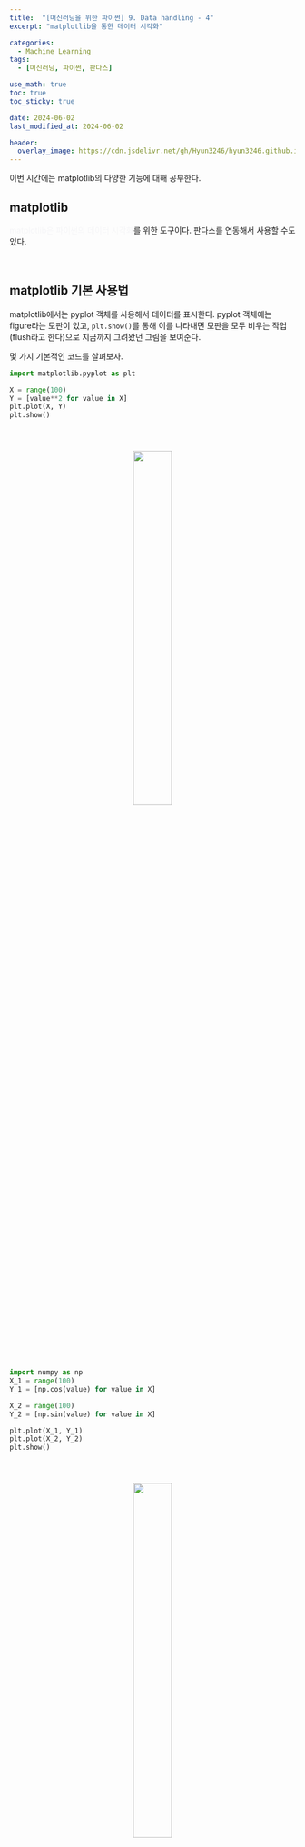 ```yaml
---
title:  "[머신러닝을 위한 파이썬] 9. Data handling - 4"
excerpt: "matplotlib을 통한 데이터 시각화"

categories:
  - Machine Learning
tags:
  - [머신러닝, 파이썬, 판다스]

use_math: true
toc: true
toc_sticky: true

date: 2024-06-02
last_modified_at: 2024-06-02

header:
  overlay_image: https://cdn.jsdelivr.net/gh/Hyun3246/hyun3246.github.io@master/image/overlay image/Python for machine learning.png
---
```

이번 시간에는 matplotlib의 다양한 기능에 대해 공부한다.

## matplotlib
<span style="color:#F5F5F7">matplotlib은 파이썬의 데이터 시각화</span>를 위한 도구이다. 판다스를 연동해서 사용할 수도 있다.

<br/>

## matplotlib 기본 사용법
matplotlib에서는 pyplot 객체를 사용해서 데이터를 표시한다. pyplot 객체에는 figure라는 모판이 있고, `plt.show()`를 통해 이를 나타내면 모판을 모두 비우는 작업(flush라고 한다)으로 지금까지 그려왔던 그림을 보여준다.

몇 가지 기본적인 코드를 살펴보자.

```python
import matplotlib.pyplot as plt

X = range(100)
Y = [value**2 for value in X]
plt.plot(X, Y)
plt.show()
```
<br/>
<figure style="display:block; text-align:center;">
  <img src="https://cdn.jsdelivr.net/gh/Hyun3246/hyun3246.github.io@master/image/머신러닝을 위한 파이썬/matplotlib 이차 함수.png"
       style="width: 40%; height: auto; margin:10px">
</figure>
<br/>

```python
import numpy as np
X_1 = range(100)
Y_1 = [np.cos(value) for value in X]

X_2 = range(100)
Y_2 = [np.sin(value) for value in X]

plt.plot(X_1, Y_1)
plt.plot(X_2, Y_2)
plt.show()
```
<br/>
<figure style="display:block; text-align:center;">
  <img src="https://cdn.jsdelivr.net/gh/Hyun3246/hyun3246.github.io@master/image/머신러닝을 위한 파이썬/matplotlib 두 함수 동시에 표현.png"
       style="width: 40%; height: auto; margin:10px">
</figure>
<br/>

두 번째 예시에서 `plt.plot()`으로 모판에 그림을 그린 뒤, `plt.show()`를 통해 flush하는 과정이 잘 드러난다.

<br/>

## 색깔 지정
`color =` 혹은 `c=`로 그래프의 색을 지정해줄 수 있다.

```python
X_1 = range(100)
Y_1 = [value for value in X]

X_2 = range(100)
Y_2 = [value + 100 for value in X]

plt.plot(X_1, Y_1, color="#eeefff")
plt.plot(X_2, Y_2, c="r")
plt.show()
```
<br/>
<figure style="display:block; text-align:center;">
  <img src="https://cdn.jsdelivr.net/gh/Hyun3246/hyun3246.github.io@master/image/머신러닝을 위한 파이썬/matplotlib 색깔 지정.png"
       style="width: 40%; height: auto; margin:10px">
</figure>
<br/>

## 라인 스타일 지정
`linestyle=`, `ls=`로 라인의 스타일도 지정해줄 수 있다.

```python
plt.plot(X_1, Y_1, c='b', linestyle='dashed')
plt.plot(X_2, Y_2, c='r', ls='dotted')
plt.show()
```
<br/>
<figure style="display:block; text-align:center;">
  <img src="https://cdn.jsdelivr.net/gh/Hyun3246/hyun3246.github.io@master/image/머신러닝을 위한 파이썬/matplotlib 라인 스타일 지정.png"
       style="width: 40%; height: auto; margin:10px">
</figure>
<br/>

## 제목 지정
제목은 다음과 같이 지정한다.

```python
plt.plot(X_1, Y_1, c='b', linestyle='dashed')
plt.plot(X_2, Y_2, c='r', ls='dotted')

plt.title("Two Lines")  #제목 지정
plt.show()
```
<br/>
<figure style="display:block; text-align:center;">
  <img src="https://cdn.jsdelivr.net/gh/Hyun3246/hyun3246.github.io@master/image/머신러닝을 위한 파이썬/matplotlib 제목 지정.png"
       style="width: 40%; height: auto; margin:10px">
</figure>
<br/>

제목에는 Latex 타입의 수식도 넣을 수 있다.

<br/>

## 범례 지정
`legend` 함수로 범례를 표시할 수 있다. `loc=`로 범례의 위치를 지정할 수 있다.

```python
plt.plot(X_1, Y_1, c='b', ls='dashed', label='line_1')
plt.plot(X_2, Y_2, c='r', ls='dotted', label='line_2')

plt.legend(shadow=True, fancybox=True, loc="lower right")
plt.show()
```
<br/>
<figure style="display:block; text-align:center;">
  <img src="https://cdn.jsdelivr.net/gh/Hyun3246/hyun3246.github.io@master/image/머신러닝을 위한 파이썬/matplotlib 범례 지정.png"
       style="width: 40%; height: auto; margin:10px">
</figure>
<br/>

## 그래프 그리드(grid), XY축 한계 지정
그래프의 그리드(grid)와 x, y축의 범위 한계도 지정할 수 있다.

```python
plt.plot(X_1, Y_1, c='b', ls='dashed', label='line_1')
plt.plot(X_2, Y_2, c='r', ls='dotted', label='line_2')

plt.legend(shadow=True, fancybox=True, loc="lower right")
plt.grid(True, lw=0.4, ls='--', c=".90")
plt.xlim(-100, 200)
plt.ylim(-200, 200)
```
<br/>
<figure style="display:block; text-align:center;">
  <img src="https://cdn.jsdelivr.net/gh/Hyun3246/hyun3246.github.io@master/image/머신러닝을 위한 파이썬/matplotlib 그리드 지정.png"
       style="width: 40%; height: auto; margin:10px">
</figure>
<br/>

~~자세히 보면 그리드가 있다~~

<br/>

## 다양한 그래프 그리기
matplotlib은 산점도, 막대 그래프 등 다양한 모양의 그래프를 지원한다.

<br/>

## 산점도
산점도는 `scatter`함수를 사용한다. `marker=`로 scatter의 모양을 지정할 수 있다.

```python
data_1 = np.random.rand(512, 2)
data_2 = np.random.rand(512, 2)

plt.scatter(data_1[:, 0], data_1[:, 1], c='b', marker='x')
plt.scatter(data_2[:, 0], data_2[:, 1], c='r', marker='^')

plt.show()
```
<br/>
<figure style="display:block; text-align:center;">
  <img src="https://cdn.jsdelivr.net/gh/Hyun3246/hyun3246.github.io@master/image/머신러닝을 위한 파이썬/matplotlib scatter.png"
       style="width: 40%; height: auto; margin:10px">
</figure>
<br/>

`s=`로 데이터의 크기를 지정할 수 있다. 원의 크기를 달리해서 데이터의 크기를 비교할 때 용이하게 사용할 수 있다.

```python
N = 50
x = np.random.rand(N)
y = np.random.rand(N)
colors = np.random.rand(N)
area = np.pi * (15 * np.random.rand(N)) ** 2
plt.scatter(x, y, s=area, c=colors, alpha=0.5)
plt.show()
```
<br/>
<figure style="display:block; text-align:center;">
  <img src="https://cdn.jsdelivr.net/gh/Hyun3246/hyun3246.github.io@master/image/머신러닝을 위한 파이썬/matplotlib scatter 크기 지정.png"
       style="width: 40%; height: auto; margin:10px">
</figure>
<br/>

`alpha=`는 투명도를 지정한다.

<br/>

## 막대 그래프
`bar`함수를 사용하면 막대 그래프를 그릴 수 있다.

```python
data = [[5., 25., 50., 20.],
        [4., 23., 51., 17],
        [6., 22., 52., 19]]

X = np.arange(0,8,2)

plt.bar(X + 0.00, data[0], color = 'b', width = 0.50)
plt.bar(X + 0.50, data[1], color = 'g', width = 0.50)
plt.bar(X + 1.0, data[2], color = 'r', width = 0.50)
plt.xticks(X + 0.50, ("A","B","C","D"))   # x축 눈금 지정
plt.show()
```
<br/>
<figure style="display:block; text-align:center;">
  <img src="https://cdn.jsdelivr.net/gh/Hyun3246/hyun3246.github.io@master/image/머신러닝을 위한 파이썬/matplotlib 막대 그래프.png"
       style="width: 40%; height: auto; margin:10px">
</figure>
<br/>

쌓은 막대 그래프를 그릴 수도 있다.

```python
color_list = ['b', 'g', 'r']
data_label = ["A","B","C"]
X = np.arange(data.shape[1])

for i in range(data.shape[0]):      # 데이터 쌓기
    plt.bar(X, data[i], bottom = np.sum(data[:i], axis = 0), color = color_list[i], label=data_label[i])
plt.legend()
plt.show()
```
<br/>
<figure style="display:block; text-align:center;">
  <img src="https://cdn.jsdelivr.net/gh/Hyun3246/hyun3246.github.io@master/image/머신러닝을 위한 파이썬/matplotlib 쌓은 막대 그래프.png"
       style="width: 40%; height: auto; margin:10px">
</figure>
<br/>

## 히스토그램
히스토그램도 가능하다. `hist`함수를 쓴다.

```python
X = np.random.randn(100)
plt.hist(X, bins=100)
plt.show()
```
<br/>
<figure style="display:block; text-align:center;">
  <img src="https://cdn.jsdelivr.net/gh/Hyun3246/hyun3246.github.io@master/image/머신러닝을 위한 파이썬/matplotlib 히스토그램.png"
       style="width: 40%; height: auto; margin:10px">
</figure>
<br/>

## boxplot
실험 결과를 나타낼 때 주로 많이 사용하는 boxplot도 그릴 수 있다.

```python
data = np.random.randn(100, 5)
plt.boxplot(data)
plt.show()
```
<br/>
<figure style="display:block; text-align:center;">
  <img src="https://cdn.jsdelivr.net/gh/Hyun3246/hyun3246.github.io@master/image/머신러닝을 위한 파이썬/matplotlib boxplot.png"
       style="width: 40%; height: auto; margin:10px">
</figure>
<br/>

## 판다스와 matplotlib
판다스 데이터를 matplotlib으로 시각화 할 수 있다. 지난 강의에서 살펴보았던 보스턴 집 값 데이터를 시각화해보자.
<br/>
<figure style="display:block; text-align:center;">
  <img src="https://cdn.jsdelivr.net/gh/Hyun3246/hyun3246.github.io@master/image/머신러닝을 위한 파이썬/보스턴 집 값 예측 문제의 독립변수와 종속변수.png"
       style="width: 50%; height: auto; margin:10px">
</figure>
<br/>

먼저, 데이터의 상관관계를 scatter로 살펴보자.

```python
import pandas as pd
import matplotlib.pyplot as plt
import numpy as np

data_url = './housing.data'
df_data = pd.read_csv(data_url, sep='\s+', header = None)
df_data.columns = [
    'CRIM','ZN', 'INDUS', 'CHAS', 'NOX', 'RM', 'AGE', 'DIS', 'RAD', 'TAX', 'PTRATIO' ,'B', 'LSTAT', 'MEDV']  # Column Header 이름 지정
df_data.head()

fig = plt.figure()
ax = []
for i in range(1, 5):
    ax.append(fig.add_subplot(2, 2, i))
ax[0].scatter(df_data['CRIM'], df_data['MEDV'])
ax[1].scatter(df_data['PTRATIO'], df_data['MEDV'])
ax[2].scatter(df_data['AGE'], df_data['MEDV'])
ax[3].scatter(df_data['NOX'], df_data['MEDV'])
plt.show()
```
<br/>
<figure style="display:block; text-align:center;">
  <img src="https://cdn.jsdelivr.net/gh/Hyun3246/hyun3246.github.io@master/image/머신러닝을 위한 파이썬/matplotlib 보스턴 집 값 상관관계.png"
       style="width: 40%; height: auto; margin:10px">
</figure>
<br/>

그냥 `plot` 함수로 전체 데이터의 그래프를 그릴 수도 있다.

```python
df_data.plot()
```
<br/>
<figure style="display:block; text-align:center;">
  <img src="https://cdn.jsdelivr.net/gh/Hyun3246/hyun3246.github.io@master/image/머신러닝을 위한 파이썬/matplotlib 보스턴 집 값 전체 데이터 그래프.png"
       style="width: 40%; height: auto; margin:10px">
</figure>
<br/>

각 column의 데이터를 그래프로 그려보자.

```python
fig = plt.figure()
ax_1 = fig.add_subplot(1, 2, 1)
ax_2 = fig.add_subplot(1, 2, 2)
ax_1.plot(df_data['MEDV'])
ax_2.hist(df_data['MEDV'], bins=50)
ax_1.set_title("House price MEDV")
ax_2.set_title("House price MEDV")
```
<br/>
<figure style="display:block; text-align:center;">
  <img src="https://cdn.jsdelivr.net/gh/Hyun3246/hyun3246.github.io@master/image/머신러닝을 위한 파이썬/matplotlib 보스턴 집 값 column별 그래프 그리기.png"
       style="width: 40%; height: auto; margin:10px">
</figure>
<br/>

위 코드에서 사용된 `add_subplot`은 2개 이상의 그래프를 동시에 그릴 때 유용하게 사용할 수 있다.

```python
add_subplot(행의 수, 열의 수, index)
```

2개 이상의 그래프를 화면에 표현하는 방법을 지정하는 것이라고 이해하면 된다. 위의 예시에서는 2개의 그래프개 등장한다. 행의 수가 1, 열의 수가 2이므로 두 그래프가 가로로 배치되고, 각 그래프에 대해 인덱스를 지정하여 그 순서대로 나타난다.

이번엔 boxplot으로 그려보자.


```python
from sklearn.preprocessing import StandardScaler

std_scaler = StandardScaler()
scale_data = std_scaler.fit_transform(df_data)
fig = plt.figure()
ax = fig.add_subplot(1, 1, 1)
ax.boxplot(scale_data, labels=df_data.columns)
```
<br/>
<figure style="display:block; text-align:center;">
  <img src="https://cdn.jsdelivr.net/gh/Hyun3246/hyun3246.github.io@master/image/머신러닝을 위한 파이썬/matplotlib 보스턴 집 값 boxplot.png"
       style="width: 40%; height: auto; margin:10px">
</figure>
<br/>

`StandardScaler`는 데이터를 평균 0 , 분산 1로 조정한다. 위 그래프는 스케일이 다른 column들을 한 boxplot에 나타내야 하기 때문에 스케일 조정이 필요하다.

가장 유용하게 사용될 그래프는 다음 `scatter_matrix`라고 생각한다. 모든 column들에 대해서 상관관계를 한 번에 보여준다.

```python
pd.plotting.scatter_matrix(df_data, diagonal='kde', alpha=1)
plt.show()
```
<br/>
<figure style="display:block; text-align:center;">
  <img src="https://cdn.jsdelivr.net/gh/Hyun3246/hyun3246.github.io@master/image/머신러닝을 위한 파이썬/matplotlib 보스턴 집 값 scatter matrix.png"
       style="width: 40%; height: auto; margin:10px">
</figure>
<br/>

대각선에는 해당 column의 분포가, 나머지에는 column간의 상관관계가 나타난다.

다음처럼 색깔로 표현할 수도 있다.

```python
corr_data = np.corrcoef(scale_data.T)

fig = plt.figure()
ax = fig.add_subplot(1, 1, 1)
cax = ax.matshow(corr_data, vmin=-1, vmax=1, interpolation='nearest')
fig.colorbar(cax)
fig.set_size_inches(10, 10)
ticks = np.arange(0, 14, 1)
ax.set_xticks(ticks)
ax.set_yticks(ticks)

ax.set_xticklabels(df_data.columns)
ax.set_yticklabels(df_data.columns)
```
<br/>
<figure style="display:block; text-align:center;">
  <img src="https://cdn.jsdelivr.net/gh/Hyun3246/hyun3246.github.io@master/image/머신러닝을 위한 파이썬/matplotlib 보스턴 집 값 색깔로 scatter matrix.png"
       style="width: 40%; height: auto; margin:10px">
</figure>


<br/>
<br/>

*별도의 출처 표시가 있는 이미지를 제외한 모든 이미지는 강의자료에서 발췌하였음을 밝힙니다.*